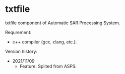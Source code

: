 # txtfile

txtfile component of Automatic SAR Processing System.

Requrement:

- c++ compiler (gcc, clang, etc.).

Version history:

- 2021/11/09
    - Feature: Splited from ASPS.
